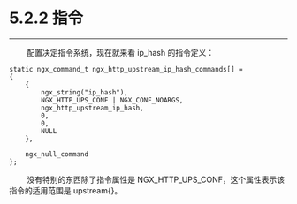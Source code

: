 # 5.2.2 指令
***

&emsp;&emsp;
配置决定指令系统，现在就来看 ip\_hash 的指令定义：

    static ngx_command_t ngx_http_upstream_ip_hash_commands[] =
    {
        {
            ngx_string("ip_hash"),
            NGX_HTTP_UPS_CONF | NGX_CONF_NOARGS,
            ngx_http_upstream_ip_hash,
            0,
            0,
            NULL
        },

        ngx_null_command
    };

&emsp;&emsp;
没有特别的东西除了指令属性是 NGX\_HTTP\_UPS\_CONF，这个属性表示该指令的适用范围是 upstream{}。